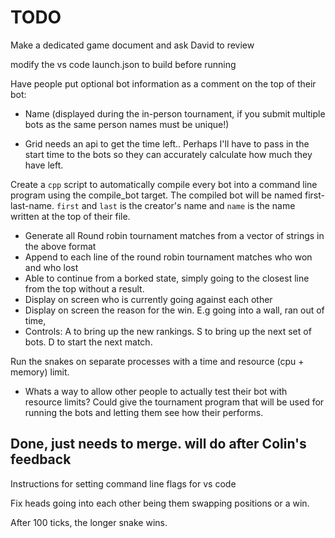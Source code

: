 # TODO
Make a dedicated game document and ask David to review

modify the vs code launch.json to build before running

Have people put optional bot information as a comment on the top of their bot:
- Name (displayed during the in-person tournament, if you submit multiple bots as the same person names must be unique!)

- Grid needs an api to get the time left.. Perhaps I'll have to pass in the start time to the bots so they can accurately calculate how much they have left.

Create a `cpp` script to automatically compile every bot into a command line
program using the compile_bot target. The compiled bot will be named
first-last-name. `first` and `last` is the creator's name and `name` is the name
written at the top of their file.

- Generate all Round robin tournament matches from a vector of strings in the above format
- Append to each line of the round robin tournament matches who won and who lost
- Able to continue from a borked state, simply going to the closest line from the top without a result.
- Display on screen who is currently going against each other
- Display on screen the reason for the win. E.g going into a wall, ran out of time, 
- Controls: A to bring up the new rankings. S to bring up the next set of bots. D to start the next match.

Run the snakes on separate processes with a time and resource (cpu + memory)
limit. 

- Whats a way to allow other people to actually test their bot with resource
limits? Could give the tournament program that will be used for running the
bots and letting them see how their performs.

## Done, just needs to merge. will do after Colin's feedback

Instructions for setting command line flags for vs code

Fix heads going into each other being them swapping positions or a win.

After 100 ticks, the longer snake wins.

